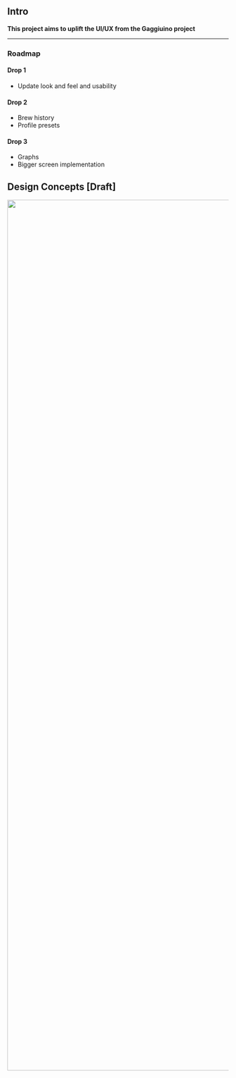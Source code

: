 ## Intro
**This project aims to uplift the UI/UX from the Gaggiuino project**
***


### Roadmap

#### Drop 1
* Update look and feel and usability 

#### Drop 2
* Brew history
* Profile presets

#### Drop 3
* Graphs
* Bigger screen implementation


## Design Concepts [Draft]

<img src="https://github.com/toanster/gaggiuino-UX-Remix/blob/release-0.1.0/images/Gaggiuino_ux.jpg" width="703" height="1976" />
